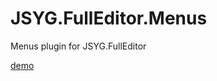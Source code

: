 # JSYG.FullEditor.Menus
Menus plugin for JSYG.FullEditor

[demo](http://yannickbochatay.github.io/JSYG.FullEditor.Menus/)

